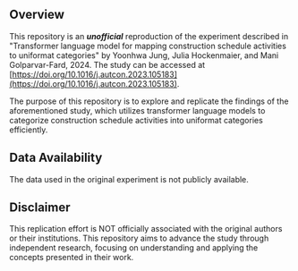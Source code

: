 ## Overview
This repository is an **_unofficial_** reproduction of the experiment described in "Transformer language model for mapping construction schedule activities to uniformat categories" by Yoonhwa Jung, Julia Hockenmaier, and Mani Golparvar-Fard, 2024. The study can be accessed at [https://doi.org/10.1016/j.autcon.2023.105183](https://doi.org/10.1016/j.autcon.2023.105183).

The purpose of this repository is to explore and replicate the findings of the aforementioned study, which utilizes transformer language models to categorize construction schedule activities into uniformat categories efficiently.

## Data Availability

The data used in the original experiment is not publicly available. 

## Disclaimer

This replication effort is NOT officially associated with the original authors or their institutions. This repository aims to advance the study through independent research, focusing on understanding and applying the concepts presented in their work.
